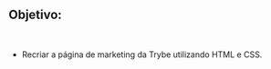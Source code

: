 ## Objetivo:

<br>

<ul>
  <li> Recriar a página de marketing da Trybe utilizando HTML e CSS.</li>
  </ul>
